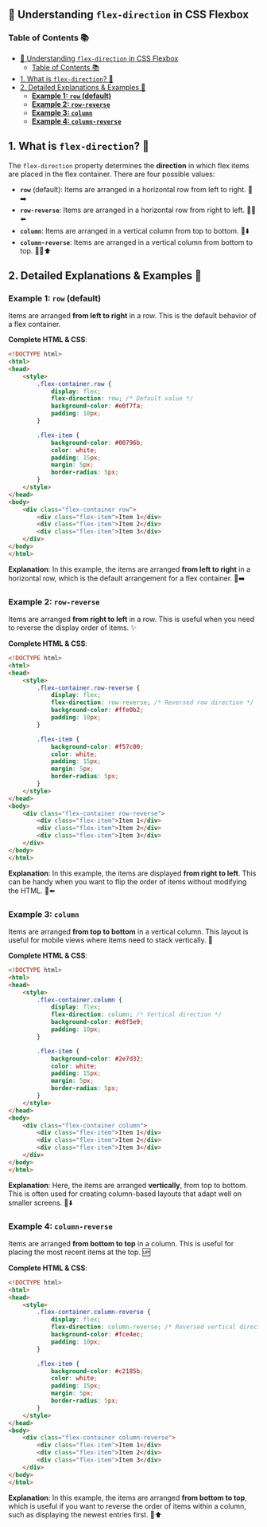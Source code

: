 ## 🎯 Understanding `flex-direction` in CSS Flexbox

### Table of Contents 📚
- [🎯 Understanding `flex-direction` in CSS Flexbox](#-understanding-flex-direction-in-css-flexbox)
  - [Table of Contents 📚](#table-of-contents-)
- [1. What is `flex-direction`? 🎯](#1-what-is-flex-direction-)
- [2. Detailed Explanations \& Examples 📝](#2-detailed-explanations--examples-)
  - [**Example 1: `row` (default)**](#example-1-row-default)
  - [**Example 2: `row-reverse`**](#example-2-row-reverse)
  - [**Example 3: `column`**](#example-3-column)
  - [**Example 4: `column-reverse`**](#example-4-column-reverse)


## 1. What is `flex-direction`? 🎯
The `flex-direction` property determines the **direction** in which flex items are placed in the flex container. There are four possible values:

- **`row`** (default): Items are arranged in a horizontal row from left to right. 🏃➡️
- **`row-reverse`**: Items are arranged in a horizontal row from right to left. 🔄🏃⬅️
- **`column`**: Items are arranged in a vertical column from top to bottom. 🏃⬇️
- **`column-reverse`**: Items are arranged in a vertical column from bottom to top. 🔄🏃⬆️


## 2. Detailed Explanations & Examples 📝

### **Example 1: `row` (default)**
Items are arranged **from left to right** in a row. This is the default behavior of a flex container.

**Complete HTML & CSS**:
```html
<!DOCTYPE html>
<html>
<head>
    <style>
        .flex-container.row {
            display: flex;
            flex-direction: row; /* Default value */
            background-color: #e0f7fa;
            padding: 10px;
        }

        .flex-item {
            background-color: #00796b;
            color: white;
            padding: 15px;
            margin: 5px;
            border-radius: 5px;
        }
    </style>
</head>
<body>
    <div class="flex-container row">
        <div class="flex-item">Item 1</div>
        <div class="flex-item">Item 2</div>
        <div class="flex-item">Item 3</div>
    </div>
</body>
</html>
```

**Explanation**:
In this example, the items are arranged **from left to right** in a horizontal row, which is the default arrangement for a flex container. 📏➡️


### **Example 2: `row-reverse`**
Items are arranged **from right to left** in a row. This is useful when you need to reverse the display order of items. ✨

**Complete HTML & CSS**:
```html
<!DOCTYPE html>
<html>
<head>
    <style>
        .flex-container.row-reverse {
            display: flex;
            flex-direction: row-reverse; /* Reversed row direction */
            background-color: #ffe0b2;
            padding: 10px;
        }

        .flex-item {
            background-color: #f57c00;
            color: white;
            padding: 15px;
            margin: 5px;
            border-radius: 5px;
        }
    </style>
</head>
<body>
    <div class="flex-container row-reverse">
        <div class="flex-item">Item 1</div>
        <div class="flex-item">Item 2</div>
        <div class="flex-item">Item 3</div>
    </div>
</body>
</html>
```

**Explanation**:
In this example, the items are displayed **from right to left**. This can be handy when you want to flip the order of items without modifying the HTML. 🔄⬅️


### **Example 3: `column`**
Items are arranged **from top to bottom** in a vertical column. This layout is useful for mobile views where items need to stack vertically. 📲

**Complete HTML & CSS**:
```html
<!DOCTYPE html>
<html>
<head>
    <style>
        .flex-container.column {
            display: flex;
            flex-direction: column; /* Vertical direction */
            background-color: #e8f5e9;
            padding: 10px;
        }

        .flex-item {
            background-color: #2e7d32;
            color: white;
            padding: 15px;
            margin: 5px;
            border-radius: 5px;
        }
    </style>
</head>
<body>
    <div class="flex-container column">
        <div class="flex-item">Item 1</div>
        <div class="flex-item">Item 2</div>
        <div class="flex-item">Item 3</div>
    </div>
</body>
</html>
```

**Explanation**:
Here, the items are arranged **vertically**, from top to bottom. This is often used for creating column-based layouts that adapt well on smaller screens. 📐⬇️


### **Example 4: `column-reverse`**
Items are arranged **from bottom to top** in a column. This is useful for placing the most recent items at the top. 🆙

**Complete HTML & CSS**:
```html
<!DOCTYPE html>
<html>
<head>
    <style>
        .flex-container.column-reverse {
            display: flex;
            flex-direction: column-reverse; /* Reversed vertical direction */
            background-color: #fce4ec;
            padding: 10px;
        }

        .flex-item {
            background-color: #c2185b;
            color: white;
            padding: 15px;
            margin: 5px;
            border-radius: 5px;
        }
    </style>
</head>
<body>
    <div class="flex-container column-reverse">
        <div class="flex-item">Item 1</div>
        <div class="flex-item">Item 2</div>
        <div class="flex-item">Item 3</div>
    </div>
</body>
</html>
```

**Explanation**:
In this example, the items are arranged **from bottom to top**, which is useful if you want to reverse the order of items within a column, such as displaying the newest entries first. 🔄⬆️

